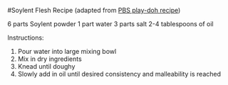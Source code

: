 #Soylent Flesh Recipe (adapted from [PBS play-doh recipe](http://www.pbs.org/parents/crafts-for-kids/no-bake-play-dough/))

6 parts Soylent powder
1 part water
3 parts salt
2-4 tablespoons of oil

Instructions:
1. Pour water into large mixing bowl
2. Mix in dry ingredients
3. Knead until doughy
4. Slowly add in oil until desired consistency and malleability is reached